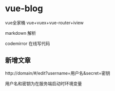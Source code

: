 # vue-blog

vue全家桶 vue+vuex+vue-router+iview

markdown 解析

codemirror 在线写代码


## 新增文章

http://domain/#/edit?username=用户名&secret=密钥

用户名和密钥为在服务端启动时环境变量

